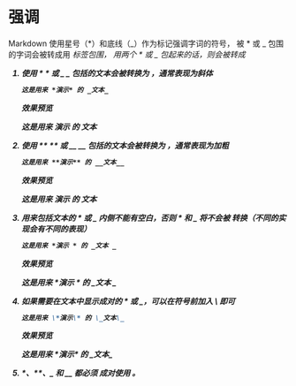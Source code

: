 强调
===

Markdown 使用星号（*）和底线（_）作为标记强调字词的符号，
被 * 或 _ 包围的字词会被转成用 <em> 标签包围，
用两个 * 或 _ 包起来的话，则会被转成 <strong>

1. 使用 * * 或 _ _ 包括的文本会被转换为 <em></em> ，通常表现为斜体

    ```markdown
    这是用来 *演示* 的 _文本_
    ```
    
    ***效果预览***
    
    这是用来 *演示* 的 _文本_


2. 使用 ** ** 或 __ __ 包括的文本会被转换为 <strong></strong>，通常表现为加粗

    ```markdown
    这是用来 **演示** 的 __文本__
    ```
    
    ***效果预览***
    
    这是用来 **演示** 的 __文本__


3. 用来包括文本的 * 或 _ 内侧不能有空白，否则 * 和 _ 将不会被 转换（不同的实现会有不同的表现）

    ```markdown
    这是用来 *演示 * 的 _文本 _
    ```
    
    ***效果预览***
    
    这是用来 *演示 * 的 _文本 _


4. 如果需要在文本中显示成对的 * 或 _，可以在符号前加入 \ 即可

    ```markdown
    这是用来 \*演示\* 的 \_文本\_
    ```
    
    ***效果预览***
    
    这是用来 \*演示\* 的 \_文本\_


5. *、**、_ 和 __ 都必须 成对使用 。